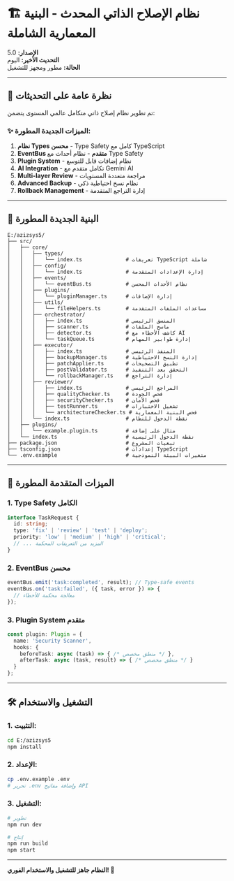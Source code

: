 # 🏗️ نظام الإصلاح الذاتي المحدث - البنية المعمارية الشاملة

**الإصدار:** 5.0  
**التحديث الأخير:** اليوم  
**الحالة:** مطور ومجهز للتشغيل

---

## 🎯 نظرة عامة على التحديثات

تم تطوير نظام إصلاح ذاتي متكامل عالمي المستوى يتضمن:

### ✨ الميزات الجديدة المطورة:

1. **نظام Types محسن** - Type Safety كامل مع TypeScript
2. **EventBus متقدم** - نظام أحداث مع Type Safety
3. **Plugin System** - نظام إضافات قابل للتوسع
4. **AI Integration** - تكامل متقدم مع Gemini AI
5. **Multi-layer Review** - مراجعة متعددة المستويات
6. **Advanced Backup** - نظام نسخ احتياطية ذكي
7. **Rollback Management** - إدارة التراجع المتقدمة

---

## 📂 البنية الجديدة المطورة

```
E:/azizsys5/
├── src/
│   ├── core/
│   │   ├── types/
│   │   │   └── index.ts              # تعريفات TypeScript شاملة
│   │   ├── config/
│   │   │   └── index.ts              # إدارة الإعدادات المتقدمة
│   │   ├── events/
│   │   │   └── eventBus.ts           # نظام الأحداث المحسن
│   │   ├── plugins/
│   │   │   └── pluginManager.ts      # إدارة الإضافات
│   │   ├── utils/
│   │   │   └── fileHelpers.ts        # مساعدات الملفات المتقدمة
│   │   ├── orchestrator/
│   │   │   ├── index.ts              # المنسق الرئيسي
│   │   │   ├── scanner.ts            # ماسح الملفات
│   │   │   ├── detector.ts           # كاشف الأخطاء مع AI
│   │   │   └── taskQueue.ts          # إدارة طوابير المهام
│   │   ├── executor/
│   │   │   ├── index.ts              # المنفذ الرئيسي
│   │   │   ├── backupManager.ts      # إدارة النسخ الاحتياطية
│   │   │   ├── patchApplier.ts       # تطبيق التصحيحات
│   │   │   ├── postValidator.ts      # التحقق بعد التنفيذ
│   │   │   └── rollbackManager.ts    # إدارة التراجع
│   │   ├── reviewer/
│   │   │   ├── index.ts              # المراجع الرئيسي
│   │   │   ├── qualityChecker.ts     # فحص الجودة
│   │   │   ├── securityChecker.ts    # فحص الأمان
│   │   │   ├── testRunner.ts         # تشغيل الاختبارات
│   │   │   └── architectureChecker.ts # فحص البنية المعمارية
│   │   └── index.ts                  # نقطة الدخول للنظام
│   ├── plugins/
│   │   └── example.plugin.ts         # مثال على إضافة
│   └── index.ts                      # نقطة الدخول الرئيسية
├── package.json                      # تبعيات المشروع
├── tsconfig.json                     # إعدادات TypeScript
└── .env.example                      # متغيرات البيئة النموذجية
```

---

## 🚀 الميزات المتقدمة المطورة

### 1. **Type Safety الكامل**
```typescript
interface TaskRequest {
  id: string;
  type: 'fix' | 'review' | 'test' | 'deploy';
  priority: 'low' | 'medium' | 'high' | 'critical';
  // ... المزيد من التعريفات المحكمة
}
```

### 2. **EventBus محسن**
```typescript
eventBus.emit('task:completed', result); // Type-safe events
eventBus.on('task:failed', ({ task, error }) => {
  // معالجة محكمة للأخطاء
});
```

### 3. **Plugin System متقدم**
```typescript
const plugin: Plugin = {
  name: 'Security Scanner',
  hooks: {
    beforeTask: async (task) => { /* منطق مخصص */ },
    afterTask: async (task, result) => { /* منطق مخصص */ }
  }
};
```

---

## 🛠️ التشغيل والاستخدام

### 1. التثبيت:
```bash
cd E:/azizsys5
npm install
```

### 2. الإعداد:
```bash
cp .env.example .env
# تحرير .env وإضافة مفاتيح API
```

### 3. التشغيل:
```bash
# تطوير
npm run dev

# إنتاج
npm run build
npm start
```

---

**النظام جاهز للتشغيل والاستخدام الفوري! 🚀**